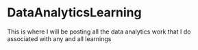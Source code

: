 # DataAnalyticsLearning
This is where I will be posting all the data analytics work that I do associated with any and all learnings

